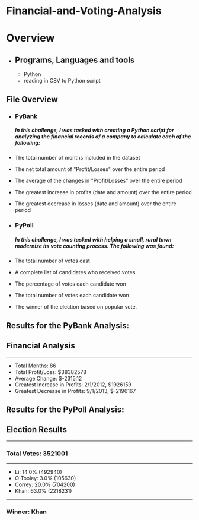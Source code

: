 # Financial-and-Voting-Analysis

# Overview
   

- ## Programs, Languages and tools
  - Python
  - reading in CSV to Python script
  
 ## File Overview
  - ### PyBank
  
    ##### In this challenge, I was tasked with creating a Python script for analyzing the financial records of a company to calculate each of the following:
   - The total number of months included in the dataset
   - The net total amount of "Profit/Losses" over the entire period
   - The average of the changes in "Profit/Losses" over the entire period
   - The greatest increase in profits (date and amount) over the entire period
   - The greatest decrease in losses (date and amount) over the entire period


  - ### PyPoll
    ##### In this challenge, I was tasked with helping a small, rural town modernize its vote counting process. The following was found:
   - The total number of votes cast
   - A complete list of candidates who received votes
   - The percentage of votes each candidate won
   - The total number of votes each candidate won
   - The winner of the election based on popular vote.
   
   
## Results for the PyBank Analysis:


## Financial Analysis
----------------------------
- Total Months: 86
- Total Profit/Loss: $38382578
- Average Change: $-2315.12
- Greatest Increase in Profits: 2/1/2012, $1926159
- Greatest Decrease in Profits: 9/1/2013, $-2196167

## Results for the PyPoll Analysis:

## Election Results
---------------------
### Total Votes: 3521001
---------------------
- Li: 14.0% (492940)
- O'Tooley: 3.0% (105630)
- Correy: 20.0% (704200)
- Khan: 63.0% (2218231)
---------------------
### Winner: Khan

